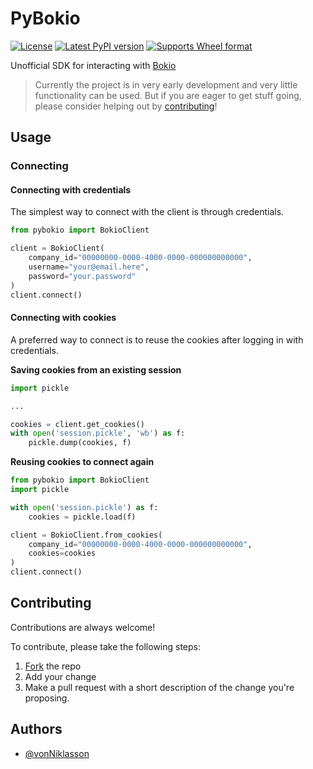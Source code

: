 # PyBokio

[![License][license_img]][license_target]
[![Latest PyPI version][pypi_version_img]][pypi_target]
[![Supports Wheel format][wheel_img]][wheel_target]

[license_target]: https://raw.githubusercontent.com/vonNiklasson/pybokio/develop/LICENSE
[license_img]: https://img.shields.io/pypi/l/pybokio.svg

[pypi_target]: https://pypi.python.org/pypi/pybokio/
[pypi_version_img]: https://img.shields.io/pypi/v/pybokio.svg

[wheel_target]: https://pypi.python.org/pypi/pybokio/
[wheel_img]: https://img.shields.io/pypi/wheel/pybokio.svg

Unofficial SDK for interacting with [Bokio](https://www.bokio.se)

> Currently the project is in very early development and very little 
> functionality can be used. But if you are eager to get stuff going, 
> please consider helping out by [contributing](#contributing)!


## Usage

### Connecting

#### Connecting with credentials

The simplest way to connect with the client is through credentials.

```python
from pybokio import BokioClient

client = BokioClient(
    company_id="00000000-0000-4000-0000-000000000000",
    username="your@email.here",
    password="your.password"
)
client.connect()
```

#### Connecting with cookies

A preferred way to connect is to reuse the cookies after logging in with credentials.

**Saving cookies from an existing session**

```python
import pickle

...

cookies = client.get_cookies()
with open('session.pickle', 'wb') as f:
    pickle.dump(cookies, f)
```

**Reusing cookies to connect again**

```python
from pybokio import BokioClient
import pickle

with open('session.pickle') as f:
    cookies = pickle.load(f)

client = BokioClient.from_cookies(
    company_id="00000000-0000-4000-0000-000000000000",
    cookies=cookies
)
client.connect()
```

  
## Contributing

Contributions are always welcome!

To contribute, please take the following steps:

1. [Fork](https://github.com/vonNiklasson/PyBokio/fork) the repo
2. Add your change
3. Make a pull request with a short description of the change you're proposing.


## Authors

- [@vonNiklasson](https://www.github.com/vonNiklasson)

  